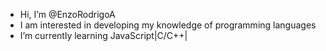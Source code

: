 -  Hi, I’m @EnzoRodrigoA
-  I am interested in developing my knowledge of programming languages
-  I’m currently learning JavaScript|C/C++|

<!---
EnzoRodrigoA/EnzoRodrigoA is a ✨ special ✨ repository because its `README.md` (this file) appears on your GitHub profile.
You can click the Preview link to take a look at your changes.
--->
